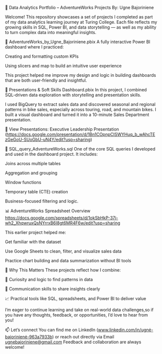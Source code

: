 🧠 Data Analytics Portfolio – AdventureWorks Projects
By: Ugne Bajoriniene

Welcome! This repository showcases a set of projects I completed as part of my data analytics learning journey at Turing College. Each file reflects my growing skills in SQL, Power BI, and data storytelling — as well as my ability to turn complex data into meaningful insights.

🚴 AdventureWorks_by_Ugne_Bajoriniene.pbix
A fully interactive Power BI dashboard where I practiced:

Creating and formatting custom KPIs

Using slicers and map to build an intuitive user experience

This project helped me improve my design and logic in building dashboards that are both user-friendly and insightful.

🎤 Presentations & Soft Skills Dashboard.pbix
In this project, I combined SQL-driven data exploration with storytelling and presentation skills.

I used BigQuery to extract sales data and discovered seasonal and regional patterns in bike sales, especially across touring, road, and mountain bikes. I built a visual dashboard and turned it into a 10-minute Sales Department presentation.

🔗 View Presentations:
Executive Leadership Presentation (https://docs.google.com/presentation/d/1Bn1COpnpCISWYHuq_b_wAhcTEzGeGoU-SUoGbU-uN4Y/edit?usp=sharing)

🧾 SQL_query_AdventureWorks.sql
One of the core SQL queries I developed and used in the dashboard project. It includes:

Joins across multiple tables

Aggregation and grouping

Window functions

Temporary table (CTE) creation

Business-focused filtering and logic.

📊 AdventureWorks Spreadsheet Overview
https://docs.google.com/spreadsheets/d/1okSbHkP-37i-wh2_XhqwruxQsNYrrxB6I8gt6MR4F6w/edit?usp=sharing

This earlier project helped me:

Get familiar with the dataset

Use Google Sheets to clean, filter, and visualize sales data

Practice chart building and data summarization without BI tools

💬 Why This Matters
These projects reflect how I combine:

🧩 Curiosity and logic to find patterns in data

🎯 Communication skills to share insights clearly

📈 Practical tools like SQL, spreadsheets, and Power BI to deliver value

I’m eager to continue learning and take on real-world data challenges,so if you have any thoughts, feedback, or opportunities, I’d love to hear from you!

📫 Let’s connect
You can find me on LinkedIn (www.linkedin.com/in/ugnė-bajorinienė-963a7933b) or reach out directly via Email ugnebajoriniene@gmail.com Feedback and collaboration are always welcome!

